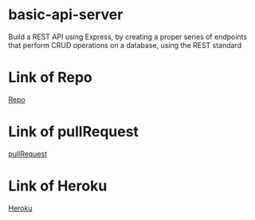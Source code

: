 # basic-api-server
Build a REST API using Express, by creating a proper series of endpoints that perform CRUD operations on a database, using the REST standard
# Link of Repo
[Repo](https://github.com/HebaAlhamaydh/basic-api-server)
# Link of pullRequest
[pullRequest](https://github.com/HebaAlhamaydh/basic-api-server/pull/3)
# Link of Heroku
[Heroku](https://heba-basic-api-server.herokuapp.com/)
